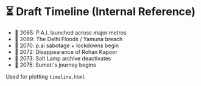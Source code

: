 # ⏳ Draft Timeline (Internal Reference)

- 📍 2065: P.A.I. launched across major metros  
- 📍 2069: The Delhi Floods / Yamuna breach  
- 📍 2070: p.ai sabotage + lockdowns begin  
- 📍 2072: Disappearance of Rohan Kapoor  
- 📍 2073: Salt Lamp archive deactivates  
- 📍 2075: Sumati's journey begins

Used for plotting `timeline.html`

